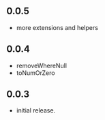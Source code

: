 ## 0.0.5

- more extensions and helpers

## 0.0.4

- removeWhereNull
- toNumOrZero

## 0.0.3

- initial release.
